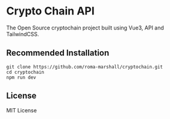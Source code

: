 # Crypto Chain API

The Open Source cryptochain project built using Vue3, API and TailwindCSS.

## Recommended Installation

```
git clone https://github.com/roma-marshall/cryptochain.git
cd cryptochain
npm run dev
```

## License
MIT License
